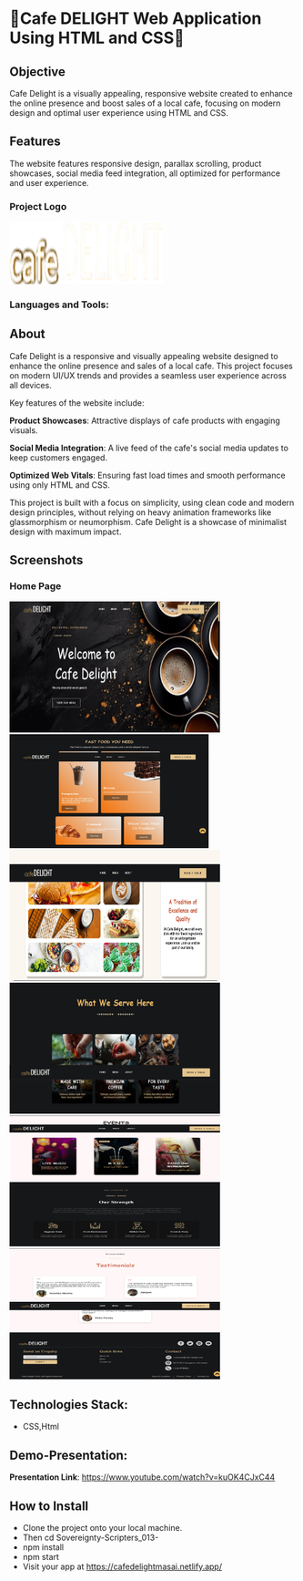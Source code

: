 # 🎉Cafe DELIGHT Web Application Using HTML and CSS🎉
## Objective
<div>Cafe Delight is a visually appealing, responsive website created to enhance the online presence and boost sales of a local cafe, focusing on modern design and optimal user experience using HTML and CSS.</div>

## Features
<div>The website features responsive design, parallax scrolling, product showcases, social media feed integration, all optimized for performance and user experience.</div>

<div> 
<h3>Project Logo</h3>
  <img src="./new_file/images/logo.png" width="270px" height="110px">
</div>

<h3 align="left">Languages and Tools:</h3>
 <a href="https://encrypted-tbn0.gstatic.com/images?q=tbn:ANd9GcRMJkgzwPzEJkrrzFg1VJyku2aeTZ0PxNFD0g&s" alt="reactnative" width="40" height="40"/> </a>

## About

Cafe Delight is a responsive and visually appealing website designed to enhance the online presence and sales of a local cafe. This project focuses on modern UI/UX trends and provides a seamless user experience across all devices.

Key features of the website include:

**Product Showcases**: Attractive displays of cafe products with engaging visuals.

**Social Media Integration**: A live feed of the cafe's social media updates to keep customers engaged.

**Optimized Web Vitals**: Ensuring fast load times and smooth performance using only HTML and CSS.

This project is built with a focus on simplicity, using clean code and modern design principles, without relying on heavy animation frameworks like glassmorphism or neumorphism. Cafe Delight is a showcase of minimalist design with maximum impact.



## Screenshots
<div>
<h3>Home Page </h3>
  <img src="./new_file/images/Homepage.png" width="370" height="230px"> 
</div>

<div> 
  <img src="./new_file/images/SS 2.jpeg" width="350" height="200px">
</div>
<div> 
  <img src="./new_file/images/SS 3.jpeg" width="370" height="230px">
</div>
<div> 

  <img src="./new_file/images/SS 4.jpeg" width="370" height="230px"> 
</div>

<div> 
  <img src="./new_file/images/SS 5.jpeg" width="370" height="230px"> 
</div>

<div> 
 
  <img src="./new_file/images/SS 6.jpeg" width="370" height="230px"> 
</div>

## Technologies Stack:
* CSS,Html

## Demo-Presentation:

**Presentation Link**: https://www.youtube.com/watch?v=kuOK4CJxC44

## How to Install
* Clone the project onto your local machine.
* Then cd Sovereignty-Scripters_013-
* npm install
* npm start
* Visit your app at https://cafedelightmasai.netlify.app/
